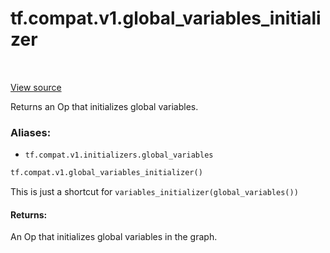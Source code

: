 <div itemscope itemtype="http://developers.google.com/ReferenceObject">
<meta itemprop="name" content="tf.compat.v1.global_variables_initializer" />
<meta itemprop="path" content="Stable" />
</div>

# tf.compat.v1.global_variables_initializer

<!-- Insert buttons -->

<table class="tfo-notebook-buttons tfo-api" align="left">
</table>

<a target="_blank" href="/code/stable/tensorflow/python/ops/variables.py">View source</a>



<!-- Start diff -->
Returns an Op that initializes global variables.

### Aliases:

* `tf.compat.v1.initializers.global_variables`


``` python
tf.compat.v1.global_variables_initializer()
```



<!-- Placeholder for "Used in" -->

This is just a shortcut for `variables_initializer(global_variables())`

#### Returns:

An Op that initializes global variables in the graph.

